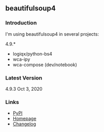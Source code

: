 ## beautifulsoup4

### Introduction

I'm using beautifulsoup4 in several projects:

4.9.*

- logiqx/python-bs4
- wca-ipy
- wca-compose (dev/notebook)



### Latest Version

4.9.3 Oct 3, 2020



### Links

- [PyPI](https://pypi.org/project/beautifulsoup4/)
- [Homepage](https://www.crummy.com/software/BeautifulSoup/)
- [Changelog](https://bazaar.launchpad.net/~leonardr/beautifulsoup/bs4/view/head:/CHANGELOG)

